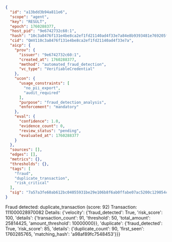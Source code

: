 ```json
{
  "id": "a13bdd3b94a811e6",
  "scope": "agent",
  "key": "RESULT",
  "epoch": 1760288377,
  "host_pid": "9e6742732c60:1",
  "hash": "10c3a8476f131e4be8ca2ef1fd21140ad4f33e7a84e8b9393481e769205fcb99",
  "cid": "QmV110c3a8476f131e4be8ca2ef1fd21140ad4f33e7a",
  "aicp": {
    "prov": {
      "issuer": "9e6742732c60:1",
      "created_at": 1760288377,
      "method": "automated_fraud_detection",
      "vc_type": "VerifiableCredential"
    },
    "ucon": {
      "usage_constraints": [
        "no_pii_export",
        "audit_required"
      ],
      "purpose": "fraud_detection_analysis",
      "enforcement": "mandatory"
    },
    "eval": {
      "confidence": 1.0,
      "evidence_count": 0,
      "review_status": "pending",
      "evaluated_at": 1760288377
    }
  },
  "sources": [],
  "edges": [],
  "metrics": {},
  "thresholds": {},
  "tags": [
    "fraud",
    "duplicate_transaction",
    "risk_critical"
  ],
  "sig": "7a57a3fe60ab612bc04055931be29e106b8f6ab0ffabe07ac5200c129054ce32"
}
```

Fraud detected: duplicate_transaction (score: 92)
Transaction: 111000028970082
Details: {'velocity': {'fraud_detected': True, 'risk_score': 100, 'details': {'transaction_count': 91, 'threshold': 50, 'total_amount': 25814425, 'amount_threshold': 10000000}}, 'duplicate': {'fraud_detected': True, 'risk_score': 85, 'details': {'duplicate_count': 90, 'first_seen': 1760285765, 'matching_hash': 'a98af89fc7548453'}}}